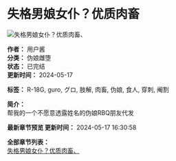 # 失格男娘女仆？优质肉畜

![失格男娘女仆？优质肉畜、](/storage/topic/20240517/c78e4f4bbc7c9973300a24e578649a61.jpg)

**作者：** 用户酱  
**分类：** 伪娘雌堕  
**状态：** 已完结  
**更新时间：** 2024-05-17  

**标签：** R-18G, guro, グロ, 肢解, 肉畜, 伪娘, 食人, 穿刺, 阉割  

**简介：**  
帮我的一个不愿意透露姓名的伪娘RBQ朋友代发  

**最新章节预览 更新时间：** 2024-05-17 16:30:58  

**全部章节列表：**  
[失格男娘女仆？优质肉畜、](/possess/hardly_NzMxODk_73189)